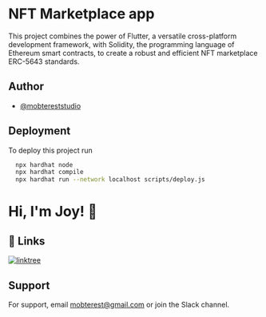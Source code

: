 # NFT Marketplace app

This project combines the power of Flutter, a versatile cross-platform development framework, with Solidity, the programming language of Ethereum smart contracts, to create a robust and efficient NFT marketplace ERC-5643 standards.

## Author

- [@mobtereststudio](https://www.youtube.com/@mobtereststudio)

## Deployment

To deploy this project run

```bash
  npx hardhat node
  npx hardhat compile
  npx hardhat run --network localhost scripts/deploy.js
```

# Hi, I'm Joy! 👋


## 🔗 Links
[![linktree](https://img.shields.io/badge/linktree-1de9b6?style=for-the-badge&logo=linktree&logoColor=white)](https://linktr.ee/mobterest)

## Support

For support, email mobterest@gmail.com or join the Slack channel.
